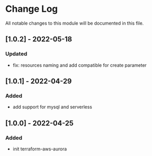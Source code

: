 # Change Log

All notable changes to this module will be documented in this file.

## [1.0.2] - 2022-05-18


### Updated

- fix: resources naming and add compatible for create parameter

## [1.0.1] - 2022-04-29


### Added

- add support for mysql and serverless

## [1.0.0] - 2022-04-25

### Added

- init terraform-aws-aurora
